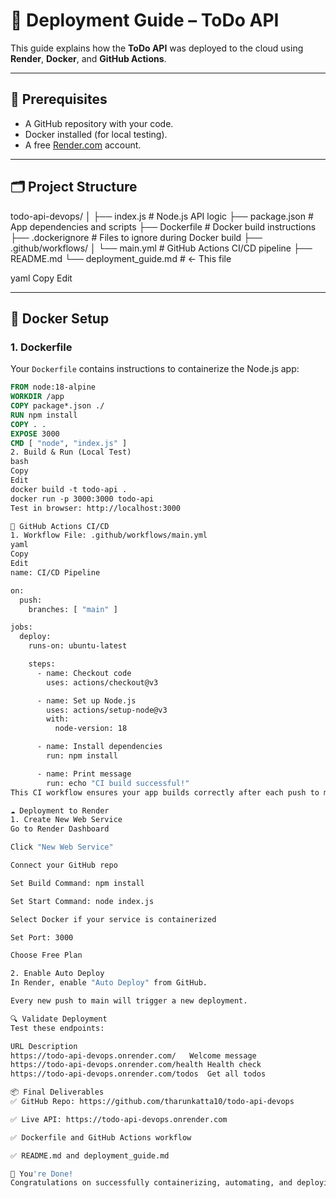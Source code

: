 # 🚀 Deployment Guide – ToDo API

This guide explains how the **ToDo API** was deployed to the cloud using **Render**, **Docker**, and **GitHub Actions**.

---

## 🔧 Prerequisites

- A GitHub repository with your code.
- Docker installed (for local testing).
- A free [Render.com](https://render.com) account.

---

## 🗂️ Project Structure

todo-api-devops/
│
├── index.js # Node.js API logic
├── package.json # App dependencies and scripts
├── Dockerfile # Docker build instructions
├── .dockerignore # Files to ignore during Docker build
├── .github/workflows/
│ └── main.yml # GitHub Actions CI/CD pipeline
├── README.md
└── deployment_guide.md # ← This file

yaml
Copy
Edit

---

## 🐳 Docker Setup

### 1. Dockerfile

Your `Dockerfile` contains instructions to containerize the Node.js app:

```dockerfile
FROM node:18-alpine
WORKDIR /app
COPY package*.json ./
RUN npm install
COPY . .
EXPOSE 3000
CMD [ "node", "index.js" ]
2. Build & Run (Local Test)
bash
Copy
Edit
docker build -t todo-api .
docker run -p 3000:3000 todo-api
Test in browser: http://localhost:3000

🤖 GitHub Actions CI/CD
1. Workflow File: .github/workflows/main.yml
yaml
Copy
Edit
name: CI/CD Pipeline

on:
  push:
    branches: [ "main" ]

jobs:
  deploy:
    runs-on: ubuntu-latest

    steps:
      - name: Checkout code
        uses: actions/checkout@v3

      - name: Set up Node.js
        uses: actions/setup-node@v3
        with:
          node-version: 18

      - name: Install dependencies
        run: npm install

      - name: Print message
        run: echo "CI build successful!"
This CI workflow ensures your app builds correctly after each push to main.

☁️ Deployment to Render
1. Create New Web Service
Go to Render Dashboard

Click "New Web Service"

Connect your GitHub repo

Set Build Command: npm install

Set Start Command: node index.js

Select Docker if your service is containerized

Set Port: 3000

Choose Free Plan

2. Enable Auto Deploy
In Render, enable "Auto Deploy" from GitHub.

Every new push to main will trigger a new deployment.

🔍 Validate Deployment
Test these endpoints:

URL	Description
https://todo-api-devops.onrender.com/	Welcome message
https://todo-api-devops.onrender.com/health	Health check
https://todo-api-devops.onrender.com/todos	Get all todos

📦 Final Deliverables
✅ GitHub Repo: https://github.com/tharunkatta10/todo-api-devops

✅ Live API: https://todo-api-devops.onrender.com

✅ Dockerfile and GitHub Actions workflow

✅ README.md and deployment_guide.md

👏 You're Done!
Congratulations on successfully containerizing, automating, and deploying your first API with CI/CD!
